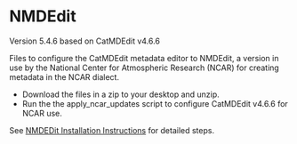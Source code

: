 # NMDEdit

Version 5.4.6
 based on CatMDEdit v4.6.6

Files to configure the CatMDEdit metadata editor to NMDEdit, a version in 
use by the National Center for Atmospheric Research (NCAR) for creating
metadata in the NCAR dialect.

- Download the files in a zip to your desktop and unzip. 
- Run the the apply_ncar_updates script to configure CatMDEdit v4.6.6 for NCAR use.

See [NMDEDit Installation Instructions](https://www2.cisl.ucar.edu/dash/search-and-discovery/NMDEdit) for detailed steps.

